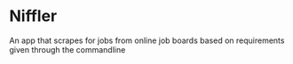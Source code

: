 # Niffler
An app that scrapes for jobs from online job boards based on requirements given through the commandline
